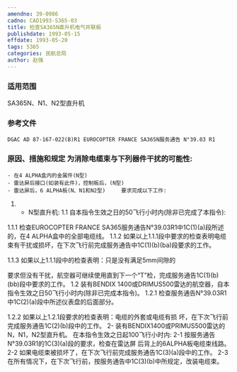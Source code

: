 ```yaml
---
amendno: 39-0986
cadno: CAD1993-S365-03
title: 检查SA365N直升机电气并联板
publishdate: 1993-05-15
effdate: 1993-05-20
tags: S365
categories: 民航总局
author: 赵强
---
```


### 适用范围 
SA365N、N1、N2型直升机

### 参考文件
    DGAC AD 87-167-022(B)R1 EUROCOPTER FRANCE SA365N服务通告 N°39.03 R1 

### 原因、措施和规定     为消除电缆束与下列器件干扰的可能性: 
    - 在4 ALPHA盒内的金属件(N型) 
    - 雷达屏后接口(如装有此件)，控制板后，(N型) 
    - 雷达屏后，6 ALPHA板(N、N1和N2型)     要求完成以下工作: 

1. - N型直升机: 
1.1
 自本指令生效之日的50飞行小时内(除非已完成了本指令): 

1.1.1
 检查EUROCOPTER FRANCE SA365服务通告N°39.03R1中1C(1)(a)段所述的，在4 ALPHA盒中的全部电缆线。 
1.1.2
 如果以上1.1.1段中要求的检查表明电缆束有干扰或损坏，在下次飞行前完成服务通告中1C(1)(b)(ba)段要求的工作。 

1.1.3 如果以上1.1.1段中的检查表明：只是没有满足5mm间隙的
  
要求但没有干扰，航空器可继续使用直到下一个“T”检，完成服务通告1C(1)(b)(bb)段中要求的工作。 
1.2
 装有BENDIX 1400或DRIMUS500雷达的航空器，自本指令生效之日50飞行小时内(除非已完成本指令)。 
1.2.1
 检查服务通告N°39.03R1中1C(2)(a)段中所述仪表盘的后面部分。 

1.2.2 如果以上1.2.1段要求的检查表明：电缆的外套或电缆有损
坏，在下次飞行前完成服务通告1C(2)(b)段中的工作。     2- 装有BENDIX1400或PRIMUS500雷达的N，N1，N2型直升机。     在本指令生效之日起100飞行小时内:     2-1 按服务通告N°39.03R1的1C(3)(a)段的要求，检查在雷达屏
后背上的6ALPHA板电缆束线路。 2-2 如果电缆束被损坏了，在下次飞行前完成服务通告1C(3)(a)段中的工作。     2-3 在所有情况下，在下次飞行前，按服务通告中1C(3)(b)中所规定，改装电缆束。

